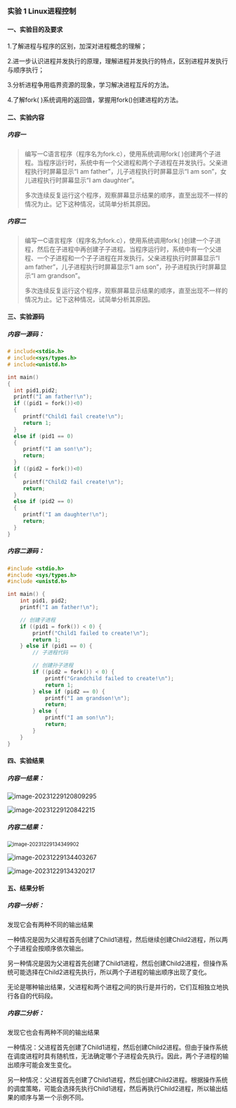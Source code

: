 ### 实验 1 Linux进程控制



#### 一、实验目的及要求

 1.了解进程与程序的区别，加深对进程概念的理解；

2.进一步认识进程并发执行的原理，理解进程并发执行的特点，区别进程并发执行与顺序执行；

3.分析进程争用临界资源的现象，学习解决进程互斥的方法。

4.了解fork( )系统调用的返回值，掌握用fork()创建进程的方法。



#### 二、实验内容

##### 内容一

> 编写一C语言程序（程序名为fork.c），使用系统调用fork( )创建两个子进程。当程序运行时，系统中有一个父进程和两个子进程在并发执行。父亲进程执行时屏幕显示“I am father”，儿子进程执行时屏幕显示“I am son”，女儿进程执行时屏幕显示“I am daughter”。
>
> 多次连续反复运行这个程序，观察屏幕显示结果的顺序，直至出现不一样的情况为止。记下这种情况，试简单分析其原因。

##### 内容二

> 编写一C语言程序（程序名为fork.c），使用系统调用fork( )创建一个子进程，然后在子进程中再创建子子进程。当程序运行时，系统中有一个父进程、一个子进程和一个子子进程在并发执行。父亲进程执行时屏幕显示“I am father”，儿子进程执行时屏幕显示“I am son”，孙子进程执行时屏幕显示“I am grandson”。
>
> 多次连续反复运行这个程序，观察屏幕显示结果的顺序，直至出现不一样的情况为止。记下这种情况，试简单分析其原因。



#### 三、实验源码

##### 内容一源码：

```c
# include<stdio.h>
# include<sys/types.h>
# include<unistd.h>

int main()
{
  int pid1,pid2;
  printf("I am father!\n");
  if ((pid1 = fork())<0)
  {
     printf("Child1 fail create!\n");
     return 1;
  }
  else if (pid1 == 0)
  {
     printf("I am son!\n");
     return;
  }
  if ((pid2 = fork())<0)
  {
     printf("Child2 fail create!\n");
     return;
  }
  else if (pid2 == 0)
  {
     printf("I am daughter!\n");
     return;
  }
}

```

##### 内容二源码：

```c
#include <stdio.h>
#include <sys/types.h>
#include <unistd.h>

int main() {
    int pid1, pid2;
    printf("I am father!\n");

    // 创建子进程
    if ((pid1 = fork()) < 0) {
        printf("Child1 failed to create!\n");
        return 1;
    } else if (pid1 == 0) {
        // 子进程代码

        // 创建孙子进程
        if ((pid2 = fork()) < 0) {
            printf("Grandchild failed to create!\n");
            return 1;
        } else if (pid2 == 0) {
            printf("I am grandson!\n");
            return;
        } else {
            printf("I am son!\n");
            return;
        }
    }
}
```



#### 四、实验结果

##### 内容一结果：

![image-20231229120809295](https://github.com/munume/Coures/tree/main/%E6%93%8D%E4%BD%9C%E7%B3%BB%E7%BB%9F/%E5%AE%9E%E9%AA%8C/images/image-20231229120809295.png) 

![image-20231229120842215](https://github.com/munume/Coures/tree/main/%E6%93%8D%E4%BD%9C%E7%B3%BB%E7%BB%9F/%E5%AE%9E%E9%AA%8C/images/image-20231229120842215.png)


##### 内容二结果：

<img src="https://github.com/munume/Coures/tree/main/%E6%93%8D%E4%BD%9C%E7%B3%BB%E7%BB%9F/%E5%AE%9E%E9%AA%8C/images/image-20231229134349902.png" alt="image-20231229134349902" style="zoom:80%;" /> 

![image-20231229134403267](https://github.com/munume/Coures/tree/main/%E6%93%8D%E4%BD%9C%E7%B3%BB%E7%BB%9F/%E5%AE%9E%E9%AA%8C/images/image-20231229134403267.png)

![image-20231229134320217](https://github.com/munume/Coures/tree/main/%E6%93%8D%E4%BD%9C%E7%B3%BB%E7%BB%9F/%E5%AE%9E%E9%AA%8C/images/image-20231229134320217.png) 



#### 五、结果分析

##### 内容一分析：

发现它会有两种不同的输出结果

一种情况是因为父进程首先创建了Child1进程，然后继续创建Child2进程，所以两个子进程会按顺序依次输出。

另一种情况是因为父进程首先创建了Child1进程，然后创建Child2进程，但操作系统可能选择在Child2进程先执行，所以两个子进程的输出顺序出现了变化。

无论是哪种输出结果，父进程和两个进程之间的执行是并行的，它们互相独立地执行各自的代码段。

##### 内容二分析：

发现它也会有两种不同的输出结果

一种情况：父进程首先创建了Child1进程，然后创建Child2进程。但由于操作系统在调度进程时具有随机性，无法确定哪个子进程会先执行。因此，两个子进程的输出顺序可能会发生变化。

另一种情况：父进程首先创建了Child1进程，然后创建Child2进程。根据操作系统的调度策略，可能会选择先执行Child1进程，然后再执行Child2进程，所以输出结果的顺序与第一个示例不同。
